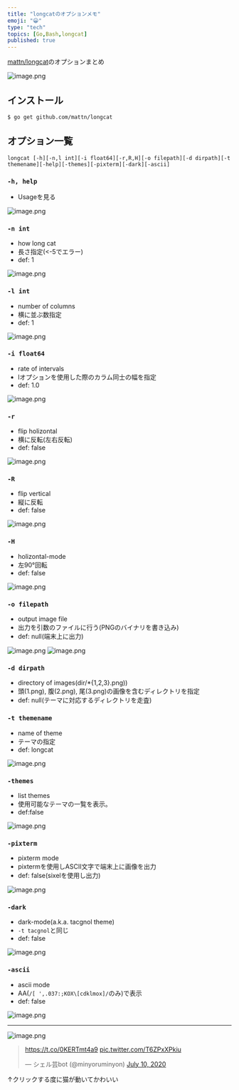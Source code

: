 ```yaml
---
title: "longcatのオプションメモ"
emoji: "😀"
type: "tech"
topics: [Go,Bash,longcat]
published: true
---
```

[mattn/longcat]のオプションまとめ

![image.png](https://qiita-image-store.s3.ap-northeast-1.amazonaws.com/0/278919/2a20defb-2359-cc54-3dee-77087ef8c27a.png)

## インストール

```bash
$ go get github.com/mattn/longcat
```

## オプション一覧

`longcat [-h][-n,l int][-i float64][-r,R,H][-o filepath][-d dirpath][-t themename][-help][-themes][-pixterm][-dark][-ascii]`

### `-h, help`

- Usageを見る

![image.png](https://qiita-image-store.s3.ap-northeast-1.amazonaws.com/0/278919/ddb27d9b-df75-8f47-8c2a-aaa53e1dc345.png)

### `-n int`

- how long cat
- 長さ指定(<-5でエラー)
- def: 1

![image.png](https://qiita-image-store.s3.ap-northeast-1.amazonaws.com/0/278919/1a9370ff-6936-b3c4-05d1-6e15e8a18dab.png)

### `-l int`

- number of columns
- 横に並ぶ数指定
- def: 1

![image.png](https://qiita-image-store.s3.ap-northeast-1.amazonaws.com/0/278919/40f78780-4dbb-b9c3-82ce-7354aca17539.png)

### `-i float64`

- rate of intervals
- lオプションを使用した際のカラム同士の幅を指定
- def: 1.0

![image.png](https://qiita-image-store.s3.ap-northeast-1.amazonaws.com/0/278919/2d1b2256-bf24-2dcc-cb6e-7933b6156cb2.png)

### `-r`

- flip holizontal
- 横に反転(左右反転)
- def: false

![image.png](https://qiita-image-store.s3.ap-northeast-1.amazonaws.com/0/278919/feb1795d-f2a5-3c0e-27fb-0f33b2207e76.png)

### `-R`

- flip vertical
- 縦に反転
- def: false

![image.png](https://qiita-image-store.s3.ap-northeast-1.amazonaws.com/0/278919/731f9926-1746-f045-fcd0-db133be07e3d.png)

### `-H`

- holizontal-mode
- 左90°回転
- def: false

![image.png](https://qiita-image-store.s3.ap-northeast-1.amazonaws.com/0/278919/bbf8e119-ea40-25d2-e785-3d587f838203.png)

### `-o filepath`

- output image file
- 出力を引数のファイルに行う(PNGのバイナリを書き込み)
- def: null(端末上に出力)

![image.png](https://qiita-image-store.s3.ap-northeast-1.amazonaws.com/0/278919/3c18fba9-b852-5c85-61dc-c0b1c120c007.png)
![image.png](https://qiita-image-store.s3.ap-northeast-1.amazonaws.com/0/278919/77e888c8-e941-3c4d-8d97-af4440e58c8e.png)

### `-d dirpath`

- directory of images(dir/*{1,2,3}.png))
- 頭(1.png), 腹(2.png), 尾(3.png)の画像を含むディレクトリを指定
- def: null(テーマに対応するディレクトリを走査)

### `-t themename`

- name of theme
- テーマの指定
- def: longcat

![image.png](https://qiita-image-store.s3.ap-northeast-1.amazonaws.com/0/278919/335cd7a1-e88b-a245-4ddd-3366297b73c6.png)

### `-themes`

- list themes
- 使用可能なテーマの一覧を表示。
- def:false

![image.png](https://qiita-image-store.s3.ap-northeast-1.amazonaws.com/0/278919/5e400ddc-cf83-77e9-cd58-eacdbe43bca7.png)

### `-pixterm`

- pixterm mode
- pixtermを使用しASCII文字で端末上に画像を出力
- def: false(sixelを使用し出力)

![image.png](https://qiita-image-store.s3.ap-northeast-1.amazonaws.com/0/278919/f53eb5ff-5960-3583-8215-0a868359b8eb.png)

### `-dark`

- dark-mode(a.k.a. tacgnol theme)
- `-t tacgnol`と同じ
- def: false

![image.png](https://qiita-image-store.s3.ap-northeast-1.amazonaws.com/0/278919/53678489-0a1b-4b3d-75ea-32df0645d82c.png)

### `-ascii`

- ascii mode
- AA(`/[ ',.037:;KOX\[cdklmox]/`のみ)で表示
- def: false

![image.png](https://qiita-image-store.s3.ap-northeast-1.amazonaws.com/0/278919/049287cf-1d72-5b14-3e47-d1168eefe142.png)

---

![image.png](https://qiita-image-store.s3.ap-northeast-1.amazonaws.com/0/278919/0d88d39a-8029-7a2d-bbaf-d1dcabf10fd2.png)

<blockquote class="twitter-tweet"><p lang="und" dir="ltr"><a href="https://t.co/0KERTmt4a9">https://t.co/0KERTmt4a9</a> <a href="https://t.co/T6ZPxXPkiu">pic.twitter.com/T6ZPxXPkiu</a></p>&mdash; シェル芸bot (@minyoruminyon) <a href="https://twitter.com/minyoruminyon/status/1281690860480946176?ref_src=twsrc%5Etfw">July 10, 2020</a></blockquote> <script async src="https://platform.twitter.com/widgets.js" charset="utf-8"></script>


↑クリックする度に猫が動いてかわいい

[mattn/longcat]: https://github.com/mattn/longcat

